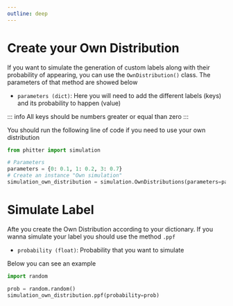 ```yaml
---
outline: deep
---
```


# Create your Own Distribution

If you want to simulate the generation of custom labels along with their probability of appearing, you can use the `OwnDistribution()` class. The parameters of that method are showed below

- `parameters (dict)`: Here you will need to add the different labels (keys) and its probability to happen (value)

::: info
All keys should be numbers greater or equal than zero
:::

You should run the following line of code if you need to use your own distribution

```python
from phitter import simulation

# Parameters
parameters = {0: 0.1, 1: 0.2, 3: 0.7}
# Create an instance "Own simulation"
simulation_own_distribution = simulation.OwnDistributions(parameters=parameters)
```

# Simulate Label

Afte you create the Own Distribution according to your dictionary. If you wanna simulate your label you should use the method `.ppf`

- `probability (float)`: Probability that you want to simulate

Below you can see an example

```python
import random

prob = random.random()
simulation_own_distribution.ppf(probability=prob)
```
